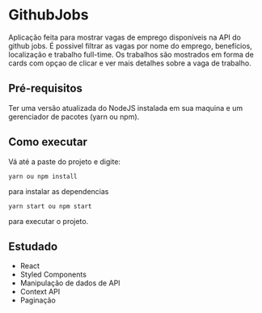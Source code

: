 # GithubJobs
Aplicação feita para mostrar vagas de emprego disponíveis na API do github jobs. É possivel filtrar as vagas por nome do emprego, benefícios, localização e trabalho full-time. Os trabalhos são mostrados em forma de cards com opçao de clicar e ver mais detalhes sobre a vaga de trabalho.


## Pré-requisitos
Ter uma versão atualizada do NodeJS instalada em sua maquina e um gerenciador de pacotes (yarn ou npm).

## Como executar
Vá até a paste do projeto e digite:
```
yarn ou npm install
```
para instalar as dependencias
```
yarn start ou npm start
```
para executar o projeto.
## Estudado
* React
* Styled Components
* Manipulação de dados de API
* Context API
* Paginação

